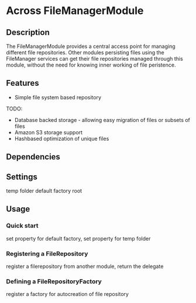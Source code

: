 # Across FileManagerModule

## Description
The FileManagerModule provides a central access point for managing different file repositories.  Other modules
persisting files using the FileManager services can get their file repositories managed through this module,
without the need for knowing inner working of file peristence.

## Features
* Simple file system based repository

TODO:

* Database backed storage - allowing easy migration of files or subsets of files
* Amazon S3 storage support
* Hashbased optimization of unique files

## Dependencies

## Settings
temp folder
default factory root
## Usage
### Quick start
set property for default factory, set property for temp folder
### Registering a FileRepository
register a filerepository from another module, return the delegate
### Defining a FileRepositoryFactory
register a factory for autocreation of file repository


